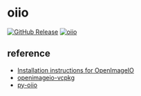 # oiio

[![GitHub Release](https://img.shields.io/github/v/release/Glatzel/oiio)](https://github.com/Glatzel/oiio/releases/latest)
[![oiio](https://img.shields.io/github/v/release/AcademySoftwareFoundation/OpenImageIO?label=OpenColorIO)](https://github.com/AcademySoftwareFoundation/OpenImageIO)

## reference

- [Installation instructions for OpenImageIO](https://github.com/AcademySoftwareFoundation/OpenImageIO/blob/main/INSTALL.md)
- [openimageio-vcpkg](https://github.com/microsoft/vcpkg/tree/master/ports/openimageio)
- [py-oiio](https://github.com/Correct-Syntax/py-oiio)
